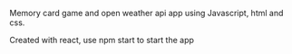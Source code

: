 Memory card game and open weather api app using Javascript, html and css. 

Created with react, use npm start to start the app
